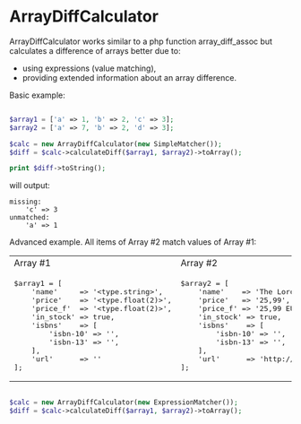 # ArrayDiffCalculator

ArrayDiffCalculator works similar to a php function array_diff_assoc 
but calculates a difference of arrays better due to:

* using expressions (value matching),
* providing extended information about an array difference.

Basic example:

```php

$array1 = ['a' => 1, 'b' => 2, 'c' => 3];
$array2 = ['a' => 7, 'b' => 2, 'd' => 3];

$calc = new ArrayDiffCalculator(new SimpleMatcher());
$diff = $calc->calculateDiff($array1, $array2)->toArray();

print $diff->toString();
```

will output:

```
missing:
    'c' => 3
unmatched:
    'a' => 1
```


Advanced example. All items of Array #2 match values of Array #1:

<table>
<tr><td>Array #1</td><td>Array #2</td></tr>
<tr>
<td>
<pre lang="php">
$array1 = [
    'name'     => '&lt;type.string&gt;',
    'price'    => '&lt;type.float(2)&gt;',
    'price_f'  => '&lt;type.float(2)&gt;',
    'in_stock' => true,
    'isbns'    => [
        'isbn-10' => '',
        'isbn-13' => '',
    ],
    'url'      => '<type.link>'
];
</pre>
</td>
<td>
<pre lang="php">
$array2 = [
    'name'    => 'The Lord of the Rings',
    'price'   => '25,99',
    'price_f' => '25,99 EUR',
    'in_stock' => true,
    'isbns'    => [
        'isbn-10' => '',
        'isbn-13' => '',
    ],
    'url'      => 'http://book.book/LOTR'
];
</pre> 
</td>
</tr>
</table>

```php

$calc = new ArrayDiffCalculator(new ExpressionMatcher());
$diff = $calc->calculateDiff($array1, $array2)->toArray();
```
